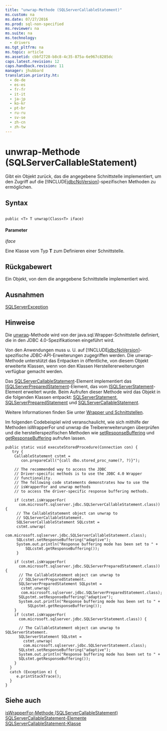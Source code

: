 ```yaml
---
title: "unwrap-Methode (SQLServerCallableStatement)"
ms.custom: na
ms.date: 07/27/2016
ms.prod: sql-non-specified
ms.reviewer: na
ms.suite: na
ms.technology: 
  - drivers
ms.tgt_pltfrm: na
ms.topic: article
ms.assetid: cbbf2728-b8c8-4c35-875a-6e967c8285dc
caps.latest.revision: 12
caps.handback.revision: 11
manager: jhubbard
translation.priority.ht: 
  - de-de
  - es-es
  - fr-fr
  - it-it
  - ja-jp
  - ko-kr
  - pt-br
  - ru-ru
  - sv-se
  - zh-cn
  - zh-tw
---
```

# unwrap-Methode (SQLServerCallableStatement)
  Gibt ein Objekt zurück, das die angegebene Schnittstelle implementiert, um den Zugriff auf die [!INCLUDE[jdbcNoVersion](../content/includes/jdbcNoVersion_md.md)]\-spezifischen Methoden zu ermöglichen.  
  
## Syntax  
  
```  
  
public <T> T unwrap(Class<T> iface)  
```  
  
#### Parameter  
 *iface*  
  
 Eine Klasse vom Typ **T** zum Definieren einer Schnittstelle.  
  
## Rückgabewert  
 Ein Objekt, von dem die angegebene Schnittstelle implementiert wird.  
  
## Ausnahmen  
 [SQLServerException](../content/SQLServerException-Class.md)  
  
## Hinweise  
 Die [unwrap](../content/unwrap-Method--SQLServerCallableStatement-.md)\-Methode wird von der java.sql.Wrapper\-Schnittstelle definiert, die in den JDBC 4.0\-Spezifikationen eingeführt wird.  
  
 Von den Anwendungen muss u. U. auf [!INCLUDE[jdbcNoVersion](../content/includes/jdbcNoVersion_md.md)]\-spezifische JDBC\-API\-Erweiterungen zugegriffen werden. Die unwrap\-Methode unterstützt das Entpacken in öffentliche, von diesem Objekt erweiterte Klassen, wenn von den Klassen Herstellererweiterungen verfügbar gemacht werden.  
  
 Das [SQLServerCallableStatement](../content/SQLServerCallableStatement-Class.md)\-Element implementiert das [ISQLServerPreparedStatement](../content/SQLServerPreparedStatement-Class.md)\-Element, das vom [ISQLServerStatement](../content/SQLServerStatement-Class.md)\-Element erweitert wurde. Beim Aufrufen dieser Methode wird das Objekt in die folgenden Klassen entpackt: [SQLServerStatement](../content/SQLServerStatement-Class.md), [SQLServerPreparedStatement](../content/SQLServerPreparedStatement-Class.md) und [SQLServerCallableStatement](../content/SQLServerCallableStatement-Class.md).  
  
 Weitere Informationen finden Sie unter [Wrapper und Schnittstellen](../content/Wrappers-and-Interfaces.md).  
  
 Im folgenden Codebeispiel wird veranschaulicht, wie sich mithilfe der Methoden isWrapperFor und unwrap die Treibererweiterungen überprüfen und die herstellerspezifischen Methoden wie [setResponseBuffering](../content/setResponseBuffering-Method--SQLServerStatement-.md) und [getResponseBuffering](../content/getResponseBuffering-Method--SQLServerStatement-.md) aufrufen lassen.  
  
```  
public static void executeStoredProcedure(Connection con) {  
   try {  
    CallableStatement cstmt =   
       con.prepareCall("{call dbo.stored_proc_name(?, ?)}");  
  
    // The recommended way to access the JDBC   
    // Driver-specific methods is to use the JDBC 4.0 Wrapper   
    // functionality.   
    // The following code statements demonstrates how to use the   
    // isWrapperFor and unwrap methods  
    // to access the driver-specific response buffering methods.  
  
    if (cstmt.isWrapperFor(  
      com.microsoft.sqlserver.jdbc.SQLServerCallableStatement.class)) {  
     // The CallableStatement object can unwrap to   
     // SQLServerCallableStatement.  
     SQLServerCallableStatement SQLcstmt =   
     cstmt.unwrap(  
        com.microsoft.sqlserver.jdbc.SQLServerCallableStatement.class);  
     SQLcstmt.setResponseBuffering("adaptive");  
     System.out.println("Response buffering mode has been set to " +  
         SQLcstmt.getResponseBuffering());  
     }  
  
    if (cstmt.isWrapperFor(  
      com.microsoft.sqlserver.jdbc.SQLServerPreparedStatement.class)) {  
      // The CallableStatement object can unwrap to   
      // SQLServerPreparedStatement.                    
      SQLServerPreparedStatement SQLpstmt =   
       cstmt.unwrap(  
       com.microsoft.sqlserver.jdbc.SQLServerPreparedStatement.class);  
      SQLpstmt.setResponseBuffering("adaptive");  
      System.out.println("Response buffering mode has been set to " +  
          SQLpstmt.getResponseBuffering());  
    }  
    if (cstmt.isWrapperFor(  
      com.microsoft.sqlserver.jdbc.SQLServerStatement.class)) {  
  
      // The CallableStatement object can unwrap to SQLServerStatement.   
      SQLServerStatement SQLstmt =   
        cstmt.unwrap(  
        com.microsoft.sqlserver.jdbc.SQLServerStatement.class);  
      SQLstmt.setResponseBuffering("adaptive");  
      System.out.println("Response buffering mode has been set to " +  
      SQLstmt.getResponseBuffering());  
    }  
  }  
  catch (Exception e) {  
     e.printStackTrace();  
  }  
}   
```  
  
## Siehe auch  
 [isWrapperFor-Methode &#40;SQLServerCallableStatement&#41;](../content/isWrapperFor-Method--SQLServerCallableStatement-.md)   
 [SQLServerCallableStatement-Elemente](../content/SQLServerCallableStatement-Members.md)   
 [SQLServerCallableStatement-Klasse](../content/SQLServerCallableStatement-Class.md)  
  
  